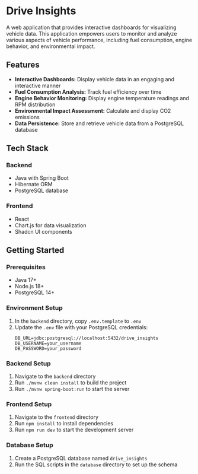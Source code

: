 # Drive Insights

A web application that provides interactive dashboards for visualizing vehicle data. This application empowers users to monitor and analyze various aspects of vehicle performance, including fuel consumption, engine behavior, and environmental impact.

## Features

- **Interactive Dashboards:** Display vehicle data in an engaging and interactive manner
- **Fuel Consumption Analysis:** Track fuel efficiency over time
- **Engine Behavior Monitoring:** Display engine temperature readings and RPM distribution
- **Environmental Impact Assessment:** Calculate and display CO2 emissions
- **Data Persistence:** Store and retrieve vehicle data from a PostgreSQL database

## Tech Stack

### Backend
- Java with Spring Boot
- Hibernate ORM
- PostgreSQL database

### Frontend
- React
- Chart.js for data visualization
- Shadcn UI components

## Getting Started

### Prerequisites
- Java 17+
- Node.js 18+
- PostgreSQL 14+

### Environment Setup
1. In the `backend` directory, copy `.env.template` to `.env`
2. Update the `.env` file with your PostgreSQL credentials:
   ```
   DB_URL=jdbc:postgresql://localhost:5432/drive_insights
   DB_USERNAME=your_username
   DB_PASSWORD=your_password
   ```

### Backend Setup
1. Navigate to the `backend` directory
2. Run `./mvnw clean install` to build the project
3. Run `./mvnw spring-boot:run` to start the server

### Frontend Setup
1. Navigate to the `frontend` directory
2. Run `npm install` to install dependencies
3. Run `npm run dev` to start the development server

### Database Setup
1. Create a PostgreSQL database named `drive_insights`
2. Run the SQL scripts in the `database` directory to set up the schema
